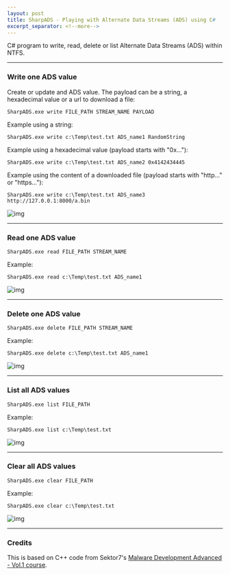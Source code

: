 ```yaml
---
layout: post
title: SharpADS - Playing with Alternate Data Streams (ADS) using C#
excerpt_separator: <!--more-->
---
```


C# program to write, read, delete or list Alternate Data Streams (ADS) within NTFS.

<!--more-->


---------------------------------

### Write one ADS value

Create or update and ADS value. The payload can be a string, a hexadecimal value or a url to download a file:

```
SharpADS.exe write FILE_PATH STREAM_NAME PAYLOAD
```

Example using a string:

```
SharpADS.exe write c:\Temp\test.txt ADS_name1 RandomString
```

Example using a hexadecimal value (payload starts with "0x..."):

```
SharpADS.exe write c:\Temp\test.txt ADS_name2 0x4142434445
```

Example using the content of a downloaded file (payload starts with "http..." or "https..."):

```
SharpADS.exe write c:\Temp\test.txt ADS_name3 http://127.0.0.1:8000/a.bin
```

![img](https://raw.githubusercontent.com/ricardojoserf/ricardojoserf.github.io/master/images/SharpADS-screenshots/Screenshot_1.png)


---------------------------------

### Read one ADS value

```
SharpADS.exe read FILE_PATH STREAM_NAME
```

Example:

```
SharpADS.exe read c:\Temp\test.txt ADS_name1
```

![img](https://raw.githubusercontent.com/ricardojoserf/ricardojoserf.github.io/master/images/SharpADS-screenshots/Screenshot_2.png)


---------------------------------

### Delete one ADS value

```
SharpADS.exe delete FILE_PATH STREAM_NAME
```

Example:

```
SharpADS.exe delete c:\Temp\test.txt ADS_name1
```

![img](https://raw.githubusercontent.com/ricardojoserf/ricardojoserf.github.io/master/images/SharpADS-screenshots/Screenshot_3.png)


---------------------------------

### List all ADS values

```
SharpADS.exe list FILE_PATH
```

Example:

```
SharpADS.exe list c:\Temp\test.txt
```

![img](https://raw.githubusercontent.com/ricardojoserf/ricardojoserf.github.io/master/images/SharpADS-screenshots/Screenshot_4.png)



---------------------------------

### Clear all ADS values

```
SharpADS.exe clear FILE_PATH
```

Example:

```
SharpADS.exe clear c:\Temp\test.txt
```

![img](https://raw.githubusercontent.com/ricardojoserf/ricardojoserf.github.io/master/images/SharpADS-screenshots/Screenshot_5.png)



--------------------------------------------------------

### Credits

This is based on C++ code from Sektor7's [Malware Development Advanced - Vol.1 course](https://institute.sektor7.net/rto-maldev-adv1).
